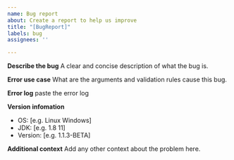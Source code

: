 ```yaml
---
name: Bug report
about: Create a report to help us improve
title: "[BugReport]"
labels: bug
assignees: ''

---
```


**Describe the bug**
A clear and concise description of what the bug is.

**Error use case**
What are the arguments and validation rules cause this bug.

**Error log**
paste the error log

**Version infomation**
 - OS: [e.g. Linux Windows]
 - JDK: [e.g. 1.8 11]
 - Version: [e.g. 1.1.3-BETA]

**Additional context**
Add any other context about the problem here.
